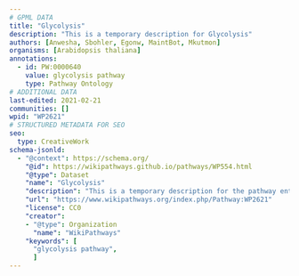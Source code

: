 ```yaml
---
# GPML DATA
title: "Glycolysis"
description: "This is a temporary description for Glycolysis"
authors: [Anwesha, Sbohler, Egonw, MaintBot, Mkutmon]
organisms: [Arabidopsis thaliana]
annotations:
  - id: PW:0000640
    value: glycolysis pathway
    type: Pathway Ontology
# ADDITIONAL DATA
last-edited: 2021-02-21
communities: []
wpid: "WP2621"
# STRUCTURED METADATA FOR SEO
seo:
  type: CreativeWork
schema-jsonld:
  - "@context": https://schema.org/
    "@id": https://wikipathways.github.io/pathways/WP554.html
    "@type": Dataset
    "name": "Glycolysis"
    "description": "This is a temporary description for the pathway entitled: Glycolysis"
    "url": "https://www.wikipathways.org/index.php/Pathway:WP2621"
    "license": CC0
    "creator":
    - "@type": Organization
      "name": "WikiPathways"
    "keywords": [
      "glycolysis pathway",
      ]
---
```

